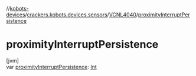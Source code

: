 //[kobots-devices](../../../index.md)/[crackers.kobots.devices.sensors](../index.md)/[VCNL4040](index.md)/[proximityInterruptPersistence](proximity-interrupt-persistence.md)

# proximityInterruptPersistence

[jvm]\
var [proximityInterruptPersistence](proximity-interrupt-persistence.md): [Int](https://kotlinlang.org/api/latest/jvm/stdlib/kotlin/-int/index.html)

